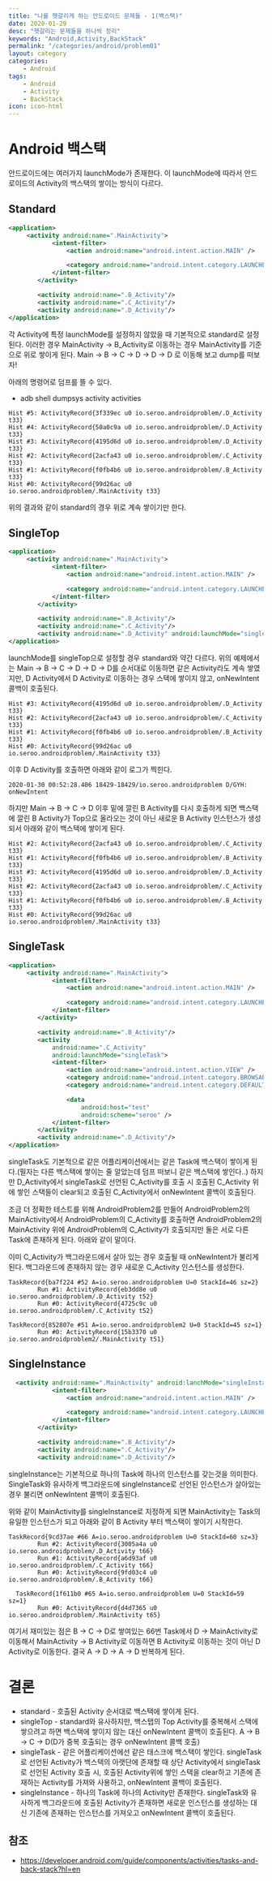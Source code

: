```yaml
---
title: "나를 헷갈리게 하는 안드로이드 문제들 - 1(백스택)"
date: 2020-01-29
desc: "헷갈리는 문제들을 하나씩 정리"
keywords: "Android,Activity,BackStack"
permalink: "/categories/android/problem01"
layout: category
categories: 
    - Android
tags: 
    - Android
    - Activity
    - BackStack
icon: icon-html
---
```


# Android 백스택
안드로이드에는 여러가지 launchMode가 존재한다. 이 launchMode에 따라서 안드로이드의 Activity의 백스택의 쌓이는 방식이 다르다.

## Standard

```xml
<application>
     <activity android:name=".MainActivity">
            <intent-filter>
                <action android:name="android.intent.action.MAIN" />

                <category android:name="android.intent.category.LAUNCHER" />
            </intent-filter>
        </activity>

        <activity android:name=".B_Activity"/>
        <activity android:name=".C_Activity"/>
        <activity android:name=".D_Activity"/>
</application>
```

각 Activity에 특정 launchMode를 설정하지 않았을 때 기본적으로 standard로 설정된다. 이러한 경우 MainActivity -> B_Activity로 이동하는 경우 MainActivity를 기준으로 위로 쌓이게 된다. Main -> B -> C -> D -> D -> D 로 이동해 보고 dump를 떠보자!

아래의 명령어로 덤프를 뜰 수 있다.
* adb shell dumpsys activity activities

```
Hist #5: ActivityRecord{3f339ec u0 io.seroo.androidproblem/.D_Activity t33}
Hist #4: ActivityRecord{50a0c9a u0 io.seroo.androidproblem/.D_Activity t33}
Hist #3: ActivityRecord{4195d6d u0 io.seroo.androidproblem/.D_Activity t33}
Hist #2: ActivityRecord{2acfa43 u0 io.seroo.androidproblem/.C_Activity t33}
Hist #1: ActivityRecord{f0fb4b6 u0 io.seroo.androidproblem/.B_Activity t33}
Hist #0: ActivityRecord{99d26ac u0 io.seroo.androidproblem/.MainActivity t33}
```

위의 결과와 같이 standard의 경우 위로 계속 쌓이기만 한다.

## SingleTop

```xml
<application>
     <activity android:name=".MainActivity">
            <intent-filter>
                <action android:name="android.intent.action.MAIN" />

                <category android:name="android.intent.category.LAUNCHER" />
            </intent-filter>
        </activity>

        <activity android:name=".B_Activity"/>
        <activity android:name=".C_Activity"/>
        <activity android:name=".D_Activity" android:launchMode="singleTop"/>
</application>
```

launchMode를 singleTop으로 설정할 경우 standard와 약간 다르다. 위의 예제에서는 Main -> B -> C -> D -> D -> D를 순서대로 이동하면 같은 Activity라도 계속 쌓였지만, D Activity에서 D Activity로 이동하는 경우 스택에 쌓이지 않고, onNewIntent 콜백이 호출된다. 

```
Hist #3: ActivityRecord{4195d6d u0 io.seroo.androidproblem/.D_Activity t33}
Hist #2: ActivityRecord{2acfa43 u0 io.seroo.androidproblem/.C_Activity t33}
Hist #1: ActivityRecord{f0fb4b6 u0 io.seroo.androidproblem/.B_Activity t33}
Hist #0: ActivityRecord{99d26ac u0 io.seroo.androidproblem/.MainActivity t33}
```

이후 D Activity를 호출하면 아래와 같이 로그가 찍힌다.

```
2020-01-30 00:52:28.406 18429-18429/io.seroo.androidproblem D/GYH: onNewIntent
```

하지만 Main -> B -> C -> D 이후 밑에 깔린 B Activity를 다시 호출하게 되면 백스택에 깔린 B Activity가 Top으로 올라오는 것이 아닌 새로운 B Activity 인스턴스가 생성되서 아래와 같이 백스택에 쌓이게 된다. 

```
Hist #2: ActivityRecord{2acfa43 u0 io.seroo.androidproblem/.C_Activity t33}
Hist #1: ActivityRecord{f0fb4b6 u0 io.seroo.androidproblem/.B_Activity t33}
Hist #3: ActivityRecord{4195d6d u0 io.seroo.androidproblem/.D_Activity t33}
Hist #2: ActivityRecord{2acfa43 u0 io.seroo.androidproblem/.C_Activity t33}
Hist #1: ActivityRecord{f0fb4b6 u0 io.seroo.androidproblem/.B_Activity t33}
Hist #0: ActivityRecord{99d26ac u0 io.seroo.androidproblem/.MainActivity t33}
```

## SingleTask

```xml
<application>
     <activity android:name=".MainActivity">
            <intent-filter>
                <action android:name="android.intent.action.MAIN" />

                <category android:name="android.intent.category.LAUNCHER" />
            </intent-filter>
        </activity>

        <activity android:name=".B_Activity"/>
        <activity
            android:name=".C_Activity"
            android:launchMode="singleTask">
            <intent-filter>
                <action android:name="android.intent.action.VIEW" />
                <category android:name="android.intent.category.BROWSABLE" />
                <category android:name="android.intent.category.DEFAULT" />

                <data
                    android:host="test"
                    android:scheme="seroo" />
            </intent-filter>
        </activity>
        <activity android:name=".D_Activity"/>
</application>
```

singleTask도 기본적으로 같은 어플리케이션에서는 같은 Task에 백스택이 쌓이게 된다.(필자는 다른 백스택에 쌓이는 줄 알았는데 덤프 떠보니 같은 백스택에 쌓인다..) 하지만 D_Activity에서 singleTask로 선언된 C_Activity를 호출 시 호출된 C_Activity 위에 쌓인 스택들이 clear되고 호출된 C_Activity에서 onNewIntent 콜백이 호출된다.

조금 더 정확한 테스트를 위해 AndroidProblem2를 만들어 AndroidProblem2의 MainActivity에서 AndroidProblem의 C_Activity를 호출하면 AndroidProblem2의 MainActivity 위에 AndroidProblem의 C_Activity가 호출되지만 둘은 서로 다른 Task에 존재하게 된다. 아래와 같이 말이다.

이미 C_Activity가 백그라운드에서 살아 있는 경우 호출될 때 onNewIntent가 불리게 된다. 백그라운드에 존재하지 않는 경우 새로운 C_Activity 인스턴스를 생성한다.

```
TaskRecord{ba7f224 #52 A=io.seroo.androidproblem U=0 StackId=46 sz=2}
        Run #1: ActivityRecord{eb3dd8e u0 io.seroo.androidproblem/.D_Activity t52}
        Run #0: ActivityRecord{4725c9c u0 io.seroo.androidproblem/.C_Activity t52}
```

```
TaskRecord{852807e #51 A=io.seroo.androidproblem2 U=0 StackId=45 sz=1}
        Run #0: ActivityRecord{15b3370 u0 io.seroo.androidproblem2/.MainActivity t51}
```

## SingleInstance

```xml
  <activity android:name=".MainActivity" android:lanchMode="singleInstance">
            <intent-filter>
                <action android:name="android.intent.action.MAIN" />

                <category android:name="android.intent.category.LAUNCHER" />
            </intent-filter>
        </activity>

        <activity android:name=".B_Activity"/>
        <activity android:name=".C_Activity"/>
        <activity android:name=".D_Activity"/>
```

singleInstance는 기본적으로 하나의 Task에 하나의 인스턴스를 갖는것을 의미한다. SingleTask와 유사하게 백그라운드에 singleInstance로 선언된 인스턴스가 살아있는 경우 불리면 onNewIntent 콜백이 호출된다. 

위와 같이 MainActivity를 singleInstance로 지정하게 되면 MainActivity는 Task의 유일한 인스턴스가 되고 아래와 같이 B Activity 부터 백스택이 쌓이기 시작한다.

```
TaskRecord{9cd37ae #66 A=io.seroo.androidproblem U=0 StackId=60 sz=3}
        Run #2: ActivityRecord{3005a4a u0 io.seroo.androidproblem/.D_Activity t66}
        Run #1: ActivityRecord{a6d93af u0 io.seroo.androidproblem/.C_Activity t66}
        Run #0: ActivityRecord{9fd03c4 u0 io.seroo.androidproblem/.B_Activity t66}
```

```
  TaskRecord{1f611b0 #65 A=io.seroo.androidproblem U=0 StackId=59 sz=1}
        Run #0: ActivityRecord{d4d7365 u0 io.seroo.androidproblem/.MainActivity t65}
```

여기서 재미있는 점은 B -> C -> D로 쌓여있는 66번 Task에서 D -> MainActivity로 이동해서 MainActivity -> B Activity로 이동하면 B Activity로 이동하는 것이 아닌 D Activity로 이동한다. 결국 A -> D -> A -> D 반복하게 된다.

# 결론

* standard - 호출된 Activity 순서대로 백스택에 쌓이게 된다.
* singleTop - standard와 유사하지만, 백스탭의 Top Activity를 중복해서 스택에 쌓으려고 하면 백스택에 쌓이지 않는 대신 onNewIntent 콜백이 호출된다. A -> B -> C -> D(D가 중복 호출되는 경우 onNewIntent 콜백 호출)
* singleTask - 같은 어플리케이션에선 같은 태스크에 백스택이 쌓인다. singleTask로 선언된 Activity가 백스택의 아랫단에 존재할 때 상단 Activity에서 singleTask로 선언된 Activity 호출 시, 호출된 Activity위에 쌓인 스택을 clear하고 기존에 존재하는 Activity를 가져와 사용하고, onNewIntent 콜백이 호출된다.
* singleInstance - 하나의 Task에 하나의 Activity만 존재한다. singleTask와 유사하게 백그라운드에 호출된 Activity가 존재하면 새로운 인스턴스를 생성하는 대신 기존에 존재하는 인스턴스를 가져오고 onNewIntent 콜백이 호출된다.

## 참조
* https://developer.android.com/guide/components/activities/tasks-and-back-stack?hl=en